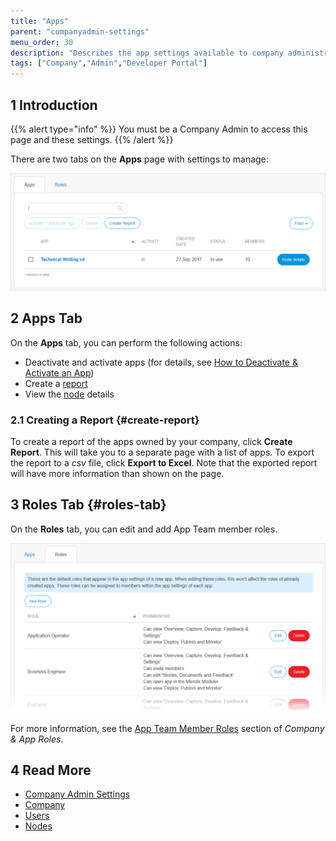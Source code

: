 ```yaml
---
title: "Apps"
parent: "companyadmin-settings"
menu_order: 30
description: "Describes the app settings available to company administrators in a Mendix app."
tags: ["Company","Admin","Developer Portal"]
---
```


## 1 Introduction

{{% alert type="info" %}}
You must be a Company Admin to access this page and these settings.
{{% /alert %}}

There are two tabs on the **Apps** page with settings to manage:

![](attachments/app-settings.png)

## 2 Apps Tab

On the **Apps** tab, you can perform the following actions:

* Deactivate and activate apps (for details, see [How to Deactivate & Activate an App](/developerportal/company-app-roles/deactivate-activate-app))
* Create a [report](#create-report)
* View the [node](nodes) details

### 2.1 Creating a Report {#create-report}

To create a report of the apps owned by your company, click **Create Report**. This will take you to a separate page with a list of apps. To export the report to a *csv* file, click **Export to Excel**. Note that the exported report will have more information than shown on the page.

## 3 Roles Tab {#roles-tab}

On the **Roles** tab, you can edit and add App Team member roles.

![](attachments/apps-roles.png)

For more information, see the [App Team Member Roles](/developerportal/company-app-roles/index) section of *Company & App Roles*.

## 4 Read More

* [Company Admin Settings](companyadmin-settings)
* [Company](company)
* [Users](users)
* [Nodes](nodes)

